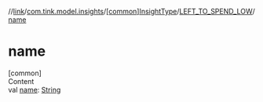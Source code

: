 //[link](../../../index.md)/[com.tink.model.insights](../../index.md)/[[common]InsightType](../index.md)/[LEFT_TO_SPEND_LOW](index.md)/[name](name.md)



# name  
[common]  
Content  
val [name](name.md): [String](https://kotlinlang.org/api/latest/jvm/stdlib/kotlin/-string/index.html)  



